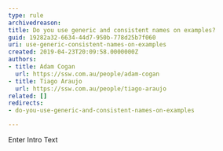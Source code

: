 ```yaml
---
type: rule
archivedreason: 
title: Do you use generic and consistent names on examples?
guid: 19282a32-6634-44d7-950b-778d25b7f060
uri: use-generic-consistent-names-on-examples
created: 2019-04-23T20:09:58.0000000Z
authors:
- title: Adam Cogan
  url: https://ssw.com.au/people/adam-cogan
- title: Tiago Araujo
  url: https://ssw.com.au/people/tiago-araujo
related: []
redirects:
- do-you-use-generic-and-consistent-names-on-examples

---
```



Enter Intro Text
<br><excerpt class='endintro'></excerpt><br>



